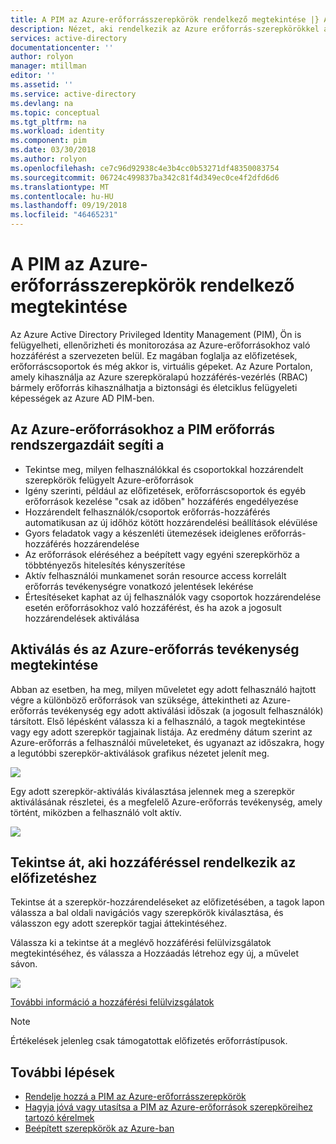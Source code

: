```yaml
---
title: A PIM az Azure-erőforrásszerepkörök rendelkező megtekintése |} A Microsoft Docs
description: Nézet, aki rendelkezik az Azure erőforrás-szerepkörökkel az Azure AD Privileged Identity Management (PIM).
services: active-directory
documentationcenter: ''
author: rolyon
manager: mtillman
editor: ''
ms.assetid: ''
ms.service: active-directory
ms.devlang: na
ms.topic: conceptual
ms.tgt_pltfrm: na
ms.workload: identity
ms.component: pim
ms.date: 03/30/2018
ms.author: rolyon
ms.openlocfilehash: ce7c96d92938c4e3b4cc0b53271df48350083754
ms.sourcegitcommit: 06724c499837ba342c81f4d349ec0ce4f2dfd6d6
ms.translationtype: MT
ms.contentlocale: hu-HU
ms.lasthandoff: 09/19/2018
ms.locfileid: "46465231"
---
```

# <a name="view-who-has-azure-resource-roles-in-pim"></a>A PIM az Azure-erőforrásszerepkörök rendelkező megtekintése

Az Azure Active Directory Privileged Identity Management (PIM), Ön is felügyelheti, ellenőrizheti és monitorozása az Azure-erőforrásokhoz való hozzáférést a szervezeten belül. Ez magában foglalja az előfizetések, erőforráscsoportok és még akkor is, virtuális gépeket. Az Azure Portalon, amely kihasználja az Azure szerepköralapú hozzáférés-vezérlés (RBAC) bármely erőforrás kihasználhatja a biztonsági és életciklus felügyeleti képességek az Azure AD PIM-ben. 

## <a name="pim-for-azure-resources-helps-resource-administrators"></a>Az Azure-erőforrásokhoz a PIM erőforrás rendszergazdáit segíti a

- Tekintse meg, milyen felhasználókkal és csoportokkal hozzárendelt szerepkörök felügyelt Azure-erőforrások
- Igény szerinti, például az előfizetések, erőforráscsoportok és egyéb erőforrások kezelése "csak az időben" hozzáférés engedélyezése
- Hozzárendelt felhasználók/csoportok erőforrás-hozzáférés automatikusan az új időhöz kötött hozzárendelési beállítások elévülése
- Gyors feladatok vagy a készenléti ütemezések ideiglenes erőforrás-hozzáférés hozzárendelése
- Az erőforrások eléréséhez a beépített vagy egyéni szerepkörhöz a többtényezős hitelesítés kényszerítése 
- Aktív felhasználói munkamenet során resource access korrelált erőforrás tevékenységre vonatkozó jelentések lekérése
- Értesítéseket kaphat az új felhasználók vagy csoportok hozzárendelése esetén erőforrásokhoz való hozzáférést, és ha azok a jogosult hozzárendelések aktiválása

## <a name="view-activation-and-azure-resource-activity"></a>Aktiválás és az Azure-erőforrás tevékenység megtekintése

Abban az esetben, ha meg, milyen műveletet egy adott felhasználó hajtott végre a különböző erőforrások van szüksége, áttekintheti az Azure-erőforrás tevékenység egy adott aktiválási időszak (a jogosult felhasználók) társított. Első lépésként válassza ki a felhasználó, a tagok megtekintése vagy egy adott szerepkör tagjainak listája. Az eredmény dátum szerint az Azure-erőforrás a felhasználói műveleteket, és ugyanazt az időszakra, hogy a legutóbbi szerepkör-aktiválások grafikus nézetet jelenít meg.

![](media/azure-pim-resource-rbac/user-details.png)

Egy adott szerepkör-aktiválás kiválasztása jelennek meg a szerepkör aktiválásának részletei, és a megfelelő Azure-erőforrás tevékenység, amely történt, miközben a felhasználó volt aktív.

![](media/azure-pim-resource-rbac/audits.png)

## <a name="review-who-has-access-in-a-subscription"></a>Tekintse át, aki hozzáféréssel rendelkezik az előfizetéshez

Tekintse át a szerepkör-hozzárendeléseket az előfizetésében, a tagok lapon válassza a bal oldali navigációs vagy szerepkörök kiválasztása, és válasszon egy adott szerepkör tagjai áttekintéséhez. 

Válassza ki a tekintse át a meglévő hozzáférési felülvizsgálatok megtekintéséhez, és válassza a Hozzáadás létrehoz egy új, a művelet sávon.

![](media/azure-pim-resource-rbac/owner.png)

[További információ a hozzáférési felülvizsgálatok](pim-how-to-perform-security-review.md)

>[!NOTE]
Értékelések jelenleg csak támogatottak előfizetés erőforrástípusok.

## <a name="next-steps"></a>További lépések

- [Rendelje hozzá a PIM az Azure-erőforrásszerepkörök](pim-resource-roles-assign-roles.md)
- [Hagyja jóvá vagy utasítsa a PIM az Azure-erőforrások szerepköreihez tartozó kérelmek](pim-resource-roles-approval-workflow.md)
- [Beépített szerepkörök az Azure-ban](../../role-based-access-control/built-in-roles.md)
